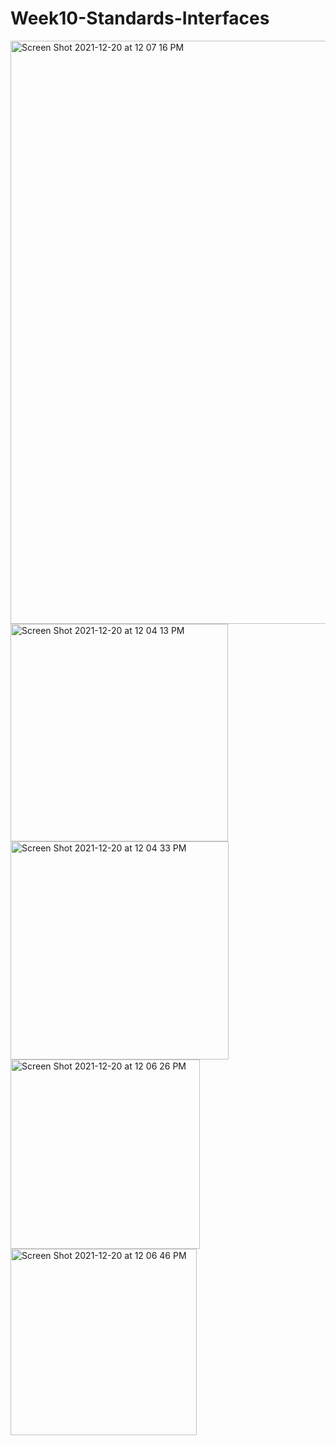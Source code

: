 # Week10-Standards-Interfaces

<img width="933" alt="Screen Shot 2021-12-20 at 12 07 16 PM" src="https://user-images.githubusercontent.com/91940859/146742073-172f90f8-aa23-49ed-abf0-c39e0bb92a03.png">
<img width="348" alt="Screen Shot 2021-12-20 at 12 04 13 PM" src="https://user-images.githubusercontent.com/91940859/146742125-5dc19804-396f-46f9-9814-3adb69968203.png">
<img width="349" alt="Screen Shot 2021-12-20 at 12 04 33 PM" src="https://user-images.githubusercontent.com/91940859/146742151-aad4d4e5-c36d-4888-a0ae-a05e43ab31ef.png">
<img width="303" alt="Screen Shot 2021-12-20 at 12 06 26 PM" src="https://user-images.githubusercontent.com/91940859/146742165-145acf83-5390-4aa5-9d94-c188de3f5130.png">
  <img width="298" alt="Screen Shot 2021-12-20 at 12 06 46 PM" src="https://user-images.githubusercontent.com/91940859/146742184-5b38ed1c-05cb-431f-ba78-5c9c9ac077cd.png">
